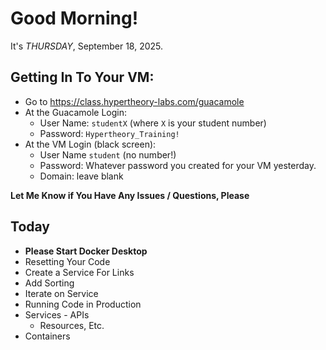 # Good Morning! 

It's *THURSDAY*, September 18, 2025. 

## Getting In To Your VM:

- Go to https://class.hypertheory-labs.com/guacamole
- At the Guacamole Login:
    - User Name: `studentX` (where `X` is your student number)
    - Password: `Hypertheory_Training!`
- At the VM Login (black screen):
    - User Name `student` (no number!)
    - Password: Whatever password you created for your VM yesterday.
    - Domain: leave blank

**Let Me Know if You Have Any Issues / Questions, Please**

## Today

- **Please Start Docker Desktop**
- Resetting Your Code
- Create a Service For Links
- Add Sorting
- Iterate on Service
- Running Code in Production
- Services - APIs
    - Resources, Etc.
- Containers